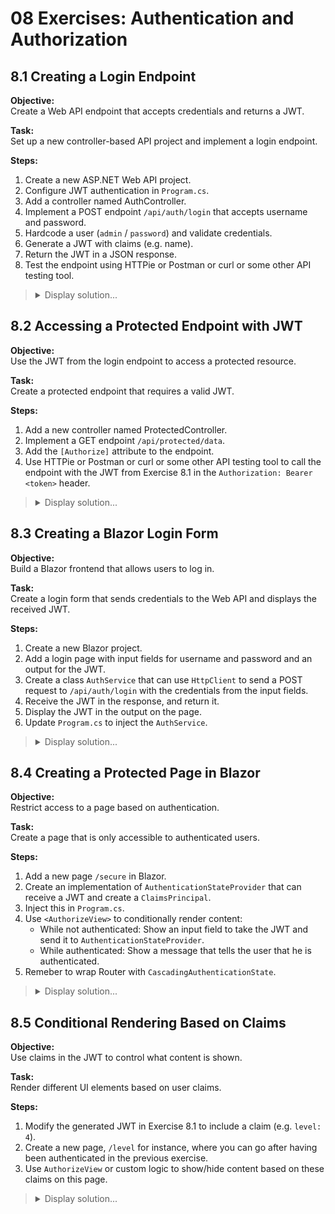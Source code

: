# 08 Exercises: Authentication and Authorization

## 8.1 Creating a Login Endpoint

**Objective:**  
Create a Web API endpoint that accepts credentials and returns a JWT.

**Task:**  
Set up a new controller-based API project and implement a login endpoint.

**Steps:**

1. Create a new ASP.NET Web API project.
2. Configure JWT authentication in `Program.cs`.
3. Add a controller named AuthController.
4. Implement a POST endpoint `/api/auth/login` that accepts username and password.
5. Hardcode a user (`admin` / `password`) and validate credentials.
6. Generate a JWT with claims (e.g. name).
7. Return the JWT in a JSON response.
8. Test the endpoint using HTTPie or Postman or curl or some other API testing tool.

<blockquote>
<details>
<summary>Display solution...</summary>
<p>

```csharp
//Program.cs
using Microsoft.AspNetCore.Authentication.JwtBearer;
using Microsoft.IdentityModel.Tokens;
using System.Text;

var builder = WebApplication.CreateBuilder(args);

builder.Services.AddControllers();

builder.Services.AddAuthentication(JwtBearerDefaults.AuthenticationScheme)
    .AddJwtBearer(options =>
    {
        options.TokenValidationParameters = new TokenValidationParameters
        {
            ValidateIssuer = true,
            ValidateAudience = true,
            ValidateLifetime = false,
            ValidateIssuerSigningKey = true,
            ValidIssuer = "your-issuer",
            ValidAudience = "your-audience",
            IssuerSigningKey = new SymmetricSecurityKey(
                Encoding.UTF8.GetBytes("SuperSecretKeyThatIsAtMinimum32CharactersLong"))
        };
    });

builder.Services.AddAuthorization();

var app = builder.Build();

app.UseAuthentication();
app.UseAuthorization();
app.MapControllers();

app.Run();
```

```csharp
//AuthController.cs
using Microsoft.AspNetCore.Mvc;
using Microsoft.IdentityModel.Tokens;
using System.IdentityModel.Tokens.Jwt;
using System.Security.Claims;
using System.Text;

[ApiController]
[Route("api/[controller]")]
public class AuthController : ControllerBase
{
    [HttpPost("login")]
    public IActionResult Login([FromBody] LoginModel model)
    {
        if (model.Username == "admin" && model.Password == "password")
        {
            var claims = new[]
            {
                new Claim(ClaimTypes.Name, model.Username)
            };

            var key = new SymmetricSecurityKey(Encoding.UTF8.GetBytes("SuperSecretKeyThatIsAtMinimum32CharactersLong"));
            var creds = new SigningCredentials(key, SecurityAlgorithms.HmacSha256);

            var token = new JwtSecurityToken(
                issuer: "your-issuer",
                audience: "your-audience",
                claims: claims,
                expires: DateTime.Now.AddMinutes(30),
                signingCredentials: creds);

            return Ok(new { token = new JwtSecurityTokenHandler().WriteToken(token) });
        }

        return Unauthorized();
    }
}

public class LoginModel
{
    public string Username { get; set; }
    public string Password { get; set; }
}
```

```http
POST http://localhost:5025/api/auth/login
Content-Type: application/json

{
  "username": "admin",
  "password": "password"
}

```

</p>
</details>
</blockquote>

## 8.2 Accessing a Protected Endpoint with JWT

**Objective:**  
Use the JWT from the login endpoint to access a protected resource.

**Task:**  
Create a protected endpoint that requires a valid JWT.

**Steps:**

1. Add a new controller named ProtectedController.
2. Implement a GET endpoint `/api/protected/data`.
3. Add the `[Authorize]` attribute to the endpoint.
4. Use HTTPie or Postman or curl or some other API testing tool to call the endpoint with the JWT from Exercise 8.1 in the `Authorization: Bearer <token>` header.

<blockquote>
<details>
<summary>Display solution...</summary>
<p>

```csharp
// ProtectedController.cs
using Microsoft.AspNetCore.Authorization;
using Microsoft.AspNetCore.Mvc;

[ApiController]
[Route("api/[controller]")]
public class ProtectedController : ControllerBase
{
    [HttpGet("secure-data")]
    [Authorize]
    public IActionResult GetSecureData()
    {
        return Ok("This is protected data, accessible only to authenticated users.");
    }
}
```

```csharp
GET http://localhost:5025/api/protected/secure-data
Authorization: Bearer eyJhbGciOiJIUzI1NiIsInR5cCI6IkpXVCJ9...
```

</p>
</details>
</blockquote>

## 8.3 Creating a Blazor Login Form

**Objective:**  
Build a Blazor frontend that allows users to log in.

**Task:**  
Create a login form that sends credentials to the Web API and displays the received JWT.

**Steps:**

1. Create a new Blazor project.
2. Add a login page with input fields for username and password and an output for the JWT.
3. Create a class `AuthService` that can use `HttpClient` to send a POST request to `/api/auth/login` with the credentials from the input fields.
4. Receive the JWT in the response, and return it.
5. Display the JWT in the output on the page.
6. Update `Program.cs` to inject the `AuthService`.

<blockquote>
<details>
<summary>Display solution...</summary>
<p>

```razor
//Login.razor
@page "/login"
@inject AuthService AuthService
@rendermode InteractiveServer

<h3>Login</h3>

<input @bind="username" placeholder="Username" />
<input @bind="password" placeholder="Password" type="password" />
<button @onclick="LoginMethod">Login</button>

@if (!string.IsNullOrEmpty(jwt))
{
    <p><strong>JWT:</strong></p>
    <textarea rows="6" style="width:100%">@jwt</textarea>
}

@code {
    private string username;
    private string password;
    private string jwt;

    private async Task LoginMethod()
    {
        jwt = await AuthService.LoginAndReturnToken(username, password);
    }
}
```

```csharp
//AuthService.cs
public class AuthService
{
    private readonly HttpClient _http;

    public AuthService()
    {
        _http = new HttpClient
        {
            BaseAddress = new Uri("https://localhost:5025")
        };
    }

    public async Task<string> LoginAndReturnToken(string username, string password)
    {
        var response = await _http.PostAsJsonAsync("api/auth/login", new { Username = username, Password = password });
        if (!response.IsSuccessStatusCode) return "Login failed.";

        var result = await response.Content.ReadFromJsonAsync<TokenResponse>();
        return result?.Token ?? "No token received.";
    }
}

public class TokenResponse
{
    public string Token { get; set; }
}
```

```csharp
//Update Program.cs
builder.Services.AddScoped<AuthService>();
```

</p>
</details>
</blockquote>

## 8.4 Creating a Protected Page in Blazor

**Objective:**  
Restrict access to a page based on authentication.

**Task:**  
Create a page that is only accessible to authenticated users.

**Steps:**

1. Add a new page `/secure` in Blazor.
2. Create an implementation of `AuthenticationStateProvider` that can receive a JWT and create a `ClaimsPrincipal`.
3. Inject this in `Program.cs`.
4. Use `<AuthorizeView>` to conditionally render content:
   - While not authenticated: Show an input field to take the JWT and send it to `AuthenticationStateProvider`.
   - While authenticated: Show a message that tells the user that he is authenticated.
5. Remeber to wrap Router with `CascadingAuthenticationState`.

<blockquote>
<details>
<summary>Display solution...</summary>
<p>

```razor
//Secure.razor
@page "/secure"
@using System.Security.Claims
@using Microsoft.AspNetCore.Components.Authorization
@inject AuthenticationStateProvider AuthProvider
@rendermode InteractiveServer

<AuthorizeView>
    <Authorized>
        <h3>Welcome!</h3>
        <p>You have access to the secure area.</p>
        <button class="btn btn-outline-secondary" @onclick="SignOut">Sign out</button>
    </Authorized>

    <NotAuthorized>
        <h3>Log in with JWT</h3>
        <p>Insert your JWT-token</p>

        <div class="mb-3">
            <label for="jwtBox" class="form-label">JWT</label>
            <textarea id="jwtBox"
                      class="form-control"
                      @bind="jwt"
                      rows="5"
                      placeholder="eyJhbGciOi..."></textarea>
        </div>

        <button class="btn btn-primary" @onclick="SignIn">Sign In</button>

        @if (!string.IsNullOrWhiteSpace(error))
        {
            <div class="text-danger mt-2">@error</div>
        }
    </NotAuthorized>
</AuthorizeView>

@code {
    private string jwt = string.Empty;
    private string? error;

    private async Task SignIn()
    {
        try
        {
            if (AuthProvider is TokenAuthenticationStateProvider provider)
            {
                await provider.SignIn(jwt);
                jwt = string.Empty;
                error = null;
            }
            else
            {
                error = "AuthenticationStateProvider not an instance of TokenAuthenticationStateProvider.";
            }
        }
        catch (Exception ex)
        {
            error = $"Invalid token: {ex.Message}";
        }
    }

    private async Task SignOut()
    {
        if (AuthProvider is TokenAuthenticationStateProvider provider)
        {
            await provider.SignOut();
        }
    }
}
```

```csharp
//Program.cs
using Microsoft.AspNetCore.Components.Authorization;

builder.Services.AddAuthorizationCore();
builder.Services.AddCascadingAuthenticationState();

builder.Services.AddScoped<AuthenticationStateProvider, TokenAuthenticationStateProvider>();
```

```csharp
//TokenAuthenticationStateProvider.cs
using System.Security.Claims;
using System.IdentityModel.Tokens.Jwt;
using Microsoft.AspNetCore.Components.Authorization;

public class TokenAuthenticationStateProvider : AuthenticationStateProvider
{
    private AuthenticationState _state = new(new ClaimsPrincipal(new ClaimsIdentity()));

    public override Task<AuthenticationState> GetAuthenticationStateAsync() => Task.FromResult(_state);

    public Task SignIn(string jwt)
    {
        var claims = ParseClaimsFromJwt(jwt);
        var identity = new ClaimsIdentity(claims, authenticationType: "jwt", nameType: "name", roleType: "role");
        var user = new ClaimsPrincipal(identity);

        _state = new AuthenticationState(user);
        NotifyAuthenticationStateChanged(Task.FromResult(_state));
        return Task.CompletedTask;
    }

    public Task SignOut()
    {
        _state = new AuthenticationState(new ClaimsPrincipal(new ClaimsIdentity()));
        NotifyAuthenticationStateChanged(Task.FromResult(_state));
        return Task.CompletedTask;
    }

    private static IEnumerable<Claim> ParseClaimsFromJwt(string jwt)
    {
        var handler = new JwtSecurityTokenHandler();
        var token = handler.ReadJwtToken(jwt);
        return token.Claims;
    }
}
```

```razor
//App.razor
<CascadingAuthenticationState>
    <Router AppAssembly="@typeof(App).Assembly">
        <Found Context="routeData">
            <AuthorizeRouteView RouteData="@routeData" DefaultLayout="@typeof(MainLayout)">
                <NotAuthorized>
                    @* Here you can have global NotAuthorized-text, but in our /secure we handle it locally *@
                    <p>No Access!.</p>
                </NotAuthorized>
            </AuthorizeRouteView>
        </Found>
        <NotFound>
            <h1>Page not found</h1>
        </NotFound>
    </Router>
</CascadingAuthenticationState>
```

</p>
</details>
</blockquote>

## 8.5 Conditional Rendering Based on Claims

**Objective:**  
Use claims in the JWT to control what content is shown.

**Task:**  
Render different UI elements based on user claims.

**Steps:**

1. Modify the generated JWT in Exercise 8.1 to include a claim (e.g. `level: 4`).
2. Create a new page, `/level` for instance, where you can go after having been authenticated in the previous exercise.
3. Use `AuthorizeView` or custom logic to show/hide content based on these claims on this page.

<blockquote>
<details>
<summary>Display solution...</summary>
<p>

```csharp
//AuthController.cs
using System.Security.Claims;
using System.Text;
using System.IdentityModel.Tokens.Jwt;
using Microsoft.AspNetCore.Mvc;
using Microsoft.IdentityModel.Tokens;

[HttpPost("login")]
public IActionResult Login([FromBody] LoginModel model)
{
    if (model.Username == "admin" && model.Password == "password")
    {
        var claims = new[]
        {
            new Claim(ClaimTypes.Name, model.Username),
            new Claim("level", "4", ClaimValueTypes.Integer) // <-- added claim
        };

        var key = new SymmetricSecurityKey(
            Encoding.UTF8.GetBytes("SuperSecretKeyThatIsAtMinimum32CharactersLong"));
        var creds = new SigningCredentials(key, SecurityAlgorithms.HmacSha256);

        var token = new JwtSecurityToken(
            issuer: "your-issuer",
            audience: "your-audience",
            claims: claims,
            expires: DateTime.UtcNow.AddMinutes(30),
            signingCredentials: creds);

        var jwt = new JwtSecurityTokenHandler().WriteToken(token);
        return Ok(new { token = jwt });
    }

    return Unauthorized();
}
```

```csharp
//Program.cs
builder.Services.AddAuthorizationCore(options =>
{
    options.AddPolicy("Level4OrHigher", policy =>
        policy.RequireAssertion(ctx =>
        {
            var c = ctx.User.FindFirst("level")?.Value;
            return int.TryParse(c, out var lvl) && lvl >= 4;
        }));
});
```

```razor
//Level.razor
@page "/level"
@using Microsoft.AspNetCore.Components.Authorization
@using System.Security.Claims

<h3>Level-based access (policy)</h3>

<AuthorizeView Policy="Level4OrHigher">
    <Authorized Context="ctx">
        @{
            var level = GetLevel(ctx.User);
        }
        <p>You are authenticated. Your <code>level</code> is <strong>@level</strong>.</p>
        <div class="alert alert-success">
            You meet the <code>Level4OrHigher</code> policy and can access this content.
        </div>
    </Authorized>

    <NotAuthorized>
    <!-- We distinguish between "not logged in" and "logged in, but not sufficient level" -->
        <AuthorizeView>
            <Authorized Context="ctx">
                @{
                    var level = GetLevel(ctx.User);
                }
                <p>You are authenticated. Your <code>level</code> is <strong>@level</strong>.</p>
                <div class="alert alert-warning">
                    You do not meet the <code>Level4OrHigher</code> policy (requires level ≥ 4).
                </div>
            </Authorized>
            <NotAuthorized>
                <div class="alert alert-secondary">
                    You are not authenticated. Please log in elsewhere to get a token with a <code>level</code> claim.
                </div>
            </NotAuthorized>
        </AuthorizeView>
    </NotAuthorized>
</AuthorizeView>

@code {
    private static int GetLevel(ClaimsPrincipal user) =>
        int.TryParse(user.FindFirst("level")?.Value, out var lvl) ? lvl : 0;
}
```

</p>
</details>
</blockquote>
